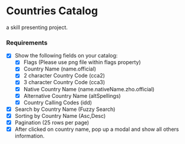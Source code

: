 # Countries Catalog
a skill presenting project.

### Requirements

- [x] Show the following fields on your catalog:
  - [x] Flags (Please use png file within flags property)
  - [x] Country Name (name.official)
  - [x] 2 character Country Code (cca2)
  - [x] 3 character Country Code (cca3)
  - [x] Native Country Name (name.nativeName.zho.official)
  - [x] Alternative Country Name (altSpellings)
  - [x] Country Calling Codes (idd)
- [x] Search by Country Name (Fuzzy Search)
- [x] Sorting by Country Name (Asc,Desc)
- [x] Pagination (25 rows per page)
- [x] After clicked on country name, pop up a modal and show all others information.

